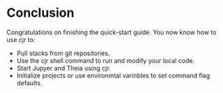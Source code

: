 Conclusion
=============

Congratulations on finishing the quick-start guide. You now know how to use cjr to:
- Pull stacks from git repositories.
- Use the cjr shell command to run and modify your local code.
- Start Jupyer and Theia using cjr.
- Initialize projects or use environmtal varinbles to set command flag defaults.